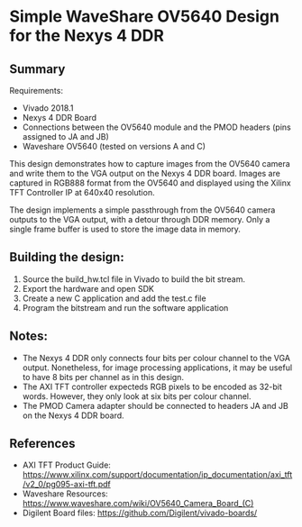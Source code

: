 # Simple WaveShare OV5640 Design for the Nexys 4 DDR

## Summary

Requirements:
* Vivado 2018.1
* Nexys 4 DDR Board
* Connections between the OV5640 module and the PMOD headers (pins assigned to JA and JB)
* Waveshare OV5640 (tested on versions A and C)

This design demonstrates how to capture images from the OV5640 camera and
write them to the VGA output on the Nexys 4 DDR board. Images are captured in
RGB888 format from the OV5640 and displayed using the Xilinx TFT Controller IP
at 640x40 resolution.

The design implements a simple passthrough from the OV5640 camera outputs to
the VGA output, with a detour through DDR memory. Only a single frame buffer is
used to store the image data in memory.

## Building the design:

1. Source the build_hw.tcl file in Vivado to build the bit stream.
2. Export the hardware and open SDK
3. Create a new C application and add the test.c file
4. Program the bitstream and run the software application

## Notes:

- The Nexys 4 DDR only connects four bits per colour channel to the VGA output.
Nonetheless, for image processing applications, it may be useful to have 8 bits
per channel as in this design.
- The AXI TFT controller expecteds RGB pixels to be encoded as 32-bit words.
However, they only look at six bits per colour channel.
- The PMOD Camera adapter should be connected to headers JA and JB on the
Nexys 4 DDR board.

## References

* AXI TFT Product Guide: https://www.xilinx.com/support/documentation/ip_documentation/axi_tft/v2_0/pg095-axi-tft.pdf
* Waveshare Resources: https://www.waveshare.com/wiki/OV5640_Camera_Board_(C)
* Digilent Board files: https://github.com/Digilent/vivado-boards/
